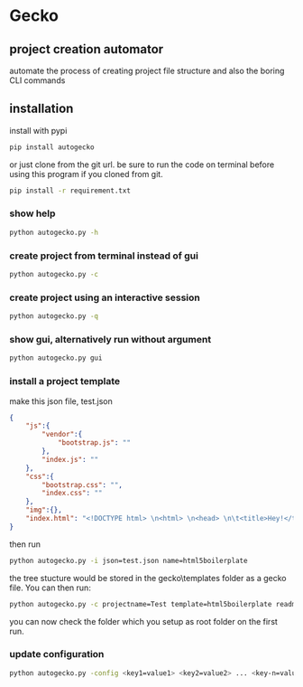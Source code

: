 # Gecko

## project creation automator
automate the process of creating project file structure and also the boring CLI commands

## installation
install with pypi
```bash
pip install autogecko
```
or just clone from the git url. be sure to run the code on terminal before using this program if you cloned from git.
```bash
pip install -r requirement.txt
```

### show help
```bash
python autogecko.py -h
```

### create project from terminal instead of gui
```bash
python autogecko.py -c
```

### create project using an interactive session
```bash
python autogecko.py -q
```

### show gui, alternatively run without argument
```bash
python autogecko.py gui
```

### install a project template
make this json file, test.json
```json
{
	"js":{
		"vendor":{
			"bootstrap.js": ""
		},
		"index.js": ""
	},
	"css":{
		"bootstrap.css": "",
		"index.css": ""
	},
	"img":{},
	"index.html": "<!DOCTYPE html> \n<html> \n<head> \n\t<title>Hey!</title> \n</head> \n<body> \n\t<p>Hey!</p> \n</body> \n</html>"
}
```

then run
```bash
python autogecko.py -i json=test.json name=html5boilerplate
```
the tree stucture would be stored in the gecko\templates folder as a gecko file. You can then run:
```bash
python autogecko.py -c projectname=Test template=html5boilerplate readme=1 "lisence=GNU GENERAL PUBLIC LICENSE Version 3, 29 June 2007"
```
you can now check the folder which you setup as root folder on the first run.

### update configuration
```bash
python autogecko.py -config <key1=value1> <key2=value2> ... <key-n=value-n>
```
